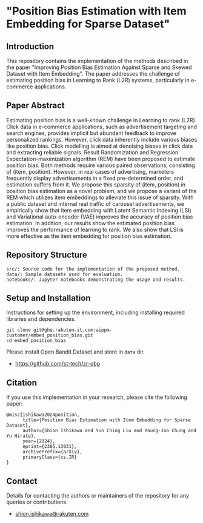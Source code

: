 # "Position Bias Estimation with Item Embedding for Sparse Dataset" 
## Introduction
This repository contains the implementation of the methods described in the paper "Improving Position Bias Estimation Against Sparse and Skewed Dataset with Item Embedding". The paper addresses the challenge of estimating position bias in Learning to Rank (L2R) systems, particularly in e-commerce applications.

## Paper Abstract
Estimating position bias is a well-known challenge in Learning to rank (L2R).  Click data in e-commerce applications, such as advertisement targeting and search engines, provides implicit but abundant feedback to improve personalized rankings. However, click data inherently include various biases like position bias. Click modelling is aimed at denoising biases in click data and extracting reliable signals. Result Randomization and Regression Expectation-maximization algorithm (REM) have been proposed to estimate position bias. Both methods require various paired observations, consisting of (item, position). However, in real cases of advertising, marketers frequently display advertisements in a fixed pre-determined order, and estimation suffers from it. We propose this sparsity of (item, position) in position bias estimation as a novel problem, and we propose a variant of the REM which utilizes item embeddings to alleviate this issue of sparsity. With a public dataset and internal real traffic of carousel advertisements, we empirically show that item embedding with Latent Semantic Indexing (LSI) and Variational auto-encoder (VAE) improves the accuracy of position bias estimation. In addition, our results show the estimated position bias improves the performance of learning to rank. We also show that LSI is more effective as the item embedding for position bias estimation.

## Repository Structure
```
src/: Source code for the implementation of the proposed method.
data/: Sample datasets used for evaluation.
notebooks/: Jupyter notebooks demonstrating the usage and results.
```

## Setup and Installation
Instructions for setting up the environment, including installing required libraries and dependencies.
```
git clone git@ghe.rakuten-it.com:aippm-customer/embed_position_bias.git
cd embed_position_bias
```

Please install Open Bandit Dataset and store in `data` dir.
- https://github.com/st-tech/zr-obp


## Citation
If you use this implementation in your research, please cite the following paper:

```
@misc{ishikawa2024position,
      title={Position Bias Estimation with Item Embedding for Sparse Dataset}, 
      author={Shion Ishikawa and Yun Ching Liu and Young-Joo Chung and Yu Hirate},
      year={2024},
      eprint={2305.13931},
      archivePrefix={arXiv},
      primaryClass={cs.IR}
}
```


## Contact
Details for contacting the authors or maintainers of the repository for any queries or contributions.
- shion.ishikawa@rakuten.com
